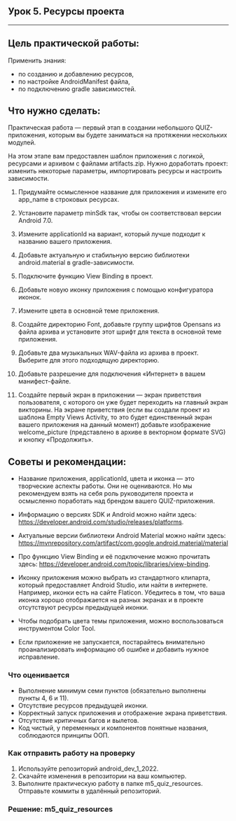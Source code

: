 ## Урок 5. Ресурсы проекта

---
## Цель практической работы:
Применить знания:
* по созданию и добавлению ресурсов,
* по настройке AndroidManifest файла,
* по подключению gradle зависимостей.

## Что нужно сделать:
Практическая работа — первый этап в создании небольшого QUIZ-приложения, которым вы будете заниматься на протяжении нескольких модулей.

На этом этапе вам предоставлен шаблон приложения с логикой, ресурсами и архивом с файлами artifacts.zip. Нужно доработать проект: изменить некоторые параметры, импортировать ресурсы и настроить зависимости.
1. Придумайте осмысленное название для приложения и измените его app_name в строковых ресурсах.

2. Установите параметр minSdk так, чтобы он соответствовал версии Android 7.0.

3. Измените applicationId на вариант, который лучше подходит к названию вашего приложения.

4. Добавьте актуальную и стабильную версию библиотеки android.material в gradle-зависимости.

5. Подключите функцию View Binding в проект.

6. Добавьте новую иконку приложения с помощью конфигуратора иконок.

7. Измените цвета в основной теме приложения.

8. Создайте директорию Font, добавьте группу шрифтов Opensans из файла архива и установите этот шрифт для текста в основной теме приложения.

9. Добавьте два музыкальных WAV-файла из архива в проект. Выберите для этого подходящую директорию.

10. Добавьте разрешение для подключения «Интернет» в вашем манифест-файле.

11. Создайте первый экран в приложении — экран приветствия пользователя, с которого он уже будет переходить на главный экран викторины. На экране приветствия (если вы создали проект из шаблона Empty Views Activity, то это будет единственный экран вашего приложения на данный момент) добавьте изображение welcome_picture (представлено в архиве в векторном формате SVG) и кнопку «Продолжить».

## Советы и рекомендации:

* Название приложения, applicationId, цвета и иконка — это творческие аспекты работы. Они не оцениваются. Но мы рекомендуем взять на себя роль руководителя проекта и осмысленно поработать над брендом вашего QUIZ-приложения.

* Информацию о версиях SDK и Android можно найти здесь: https://developer.android.com/studio/releases/platforms.

* Актуальные версии библиотеки Android Material можно найти здесь: https://mvnrepository.com/artifact/com.google.android.material/material

* Про функцию View Binding и её подключение можно прочитать здесь: https://developer.android.com/topic/libraries/view-binding.

* Иконку приложения можно выбрать из стандартного клипарта, который предоставляет Android Studio, или найти в интернете. Например, иконки есть на сайте Flaticon. Убедитесь в том, что ваша иконка хорошо отображается на разных экранах и в проекте отсутствуют ресурсы предыдущей иконки.

* Чтобы подобрать цвета темы приложения, можно воспользоваться инструментом Color Tool.

* Если приложение не запускается, постарайтесь внимательно проанализировать информацию об ошибке и добавить нужное исправление.

### Что оценивается
* Выполнение минимум семи пунктов (обязательно выполнены пункты 4, 6 и 11).
* Отсутствие ресурсов предыдущей иконки.
* Корректный запуск приложения и отображение экрана приветствия.
* Отсутствие критичных багов и вылетов.
* Код чистый, у переменных и компонентов понятные названия, соблюдаются принципы ООП.
### Как отправить работу на проверку
1. Используйте репозиторий android_dev_1_2022.
2. Скачайте изменения в репозитории на ваш компьютер.
3. Выполните практическую работу в папке m5_quiz_resources. Отправьте коммиты в удалённый репозиторий.

### Решение: m5_quiz_resources